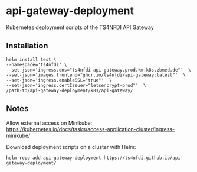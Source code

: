 # api-gateway-deployment
Kubernetes deployment scripts of the TS4NFDI API Gateway

## Installation
```shell
helm install test \
--namespace='ts4nfdi' \
--set-json='ingress.dns="ts4nfdi-api-gateway.prod.km.k8s.zbmed.de"'  \
--set-json='images.frontend="ghcr.io/ts4nfdi/api-gateway:latest"'  \
--set-json='ingress.enableSSL="true"'  \
--set-json='ingress.certIssuer="letsencrypt-prod"'  \
/path-to/api-gateway-deployment/k8s/api-gateway/
```

## Notes
Allow external access on Minikube: https://kubernetes.io/docs/tasks/access-application-cluster/ingress-minikube/

Download deployment scripts on a cluster with Helm: 
```shell
helm repo add api-gateway-deployment https://ts4nfdi.github.io/api-gateway-deployment/
```
